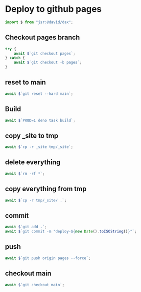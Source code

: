 # Deploy to github pages

```ts
import $ from "jsr:@david/dax";
```

## Checkout pages branch
```ts
try {
    await $`git checkout pages`;
} catch {
    await $`git checkout -b pages`;
}
```

## reset to main
```ts
await $`git reset --hard main`;
```

## Build
```ts
await $`PROD=1 deno task build`;
```

## copy _site to tmp
```ts
await $`cp -r _site tmp/_site`;
```

## delete everything
```ts
await $`rm -rf *`;
```

## copy everything from tmp
```ts
await $`cp -r tmp/_site/ .`;
```

## commit
```ts
await $`git add .`;
await $`git commit -m "deploy-${new Date().toISOString()}"`;
```

## push
```ts
await $`git push origin pages --force`;
```

## checkout main
```ts
await $`git checkout main`;
```
